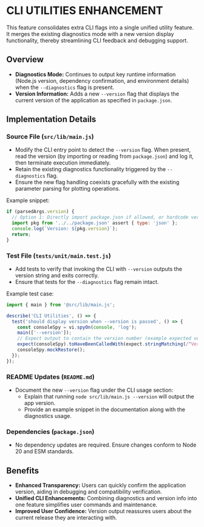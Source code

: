 # CLI UTILITIES ENHANCEMENT

This feature consolidates extra CLI flags into a single unified utility feature. It merges the existing diagnostics mode with a new version display functionality, thereby streamlining CLI feedback and debugging support.

## Overview

- **Diagnostics Mode:** Continues to output key runtime information (Node.js version, dependency confirmation, and environment details) when the `--diagnostics` flag is present.
- **Version Information:** Adds a new `--version` flag that displays the current version of the application as specified in `package.json`.

## Implementation Details

### Source File (`src/lib/main.js`)

- Modify the CLI entry point to detect the `--version` flag. When present, read the version (by importing or reading from `package.json`) and log it, then terminate execution immediately.
- Retain the existing diagnostics functionality triggered by the `--diagnostics` flag.
- Ensure the new flag handling coexists gracefully with the existing parameter parsing for plotting operations.

Example snippet:
```js
if (parsedArgs.version) {
  // Option 1: Directly import package.json if allowed, or hardcode version string from package.json
  import pkg from '../../package.json' assert { type: 'json' };
  console.log(`Version: ${pkg.version}`);
  return;
}
```

### Test File (`tests/unit/main.test.js`)

- Add tests to verify that invoking the CLI with `--version` outputs the version string and exits correctly.
- Ensure that tests for the `--diagnostics` flag remain intact.

Example test case:
```js
import { main } from '@src/lib/main.js';

describe('CLI Utilities', () => {
  test('should display version when --version is passed', () => {
    const consoleSpy = vi.spyOn(console, 'log');
    main(['--version']);
    // Expect output to contain the version number (example expected version can be adapted based on package.json)
    expect(consoleSpy).toHaveBeenCalledWith(expect.stringMatching(/^Version: \d+\.\d+\.\d+/));
    consoleSpy.mockRestore();
  });
});
```

### README Updates (`README.md`)

- Document the new `--version` flag under the CLI usage section:
  - Explain that running `node src/lib/main.js --version` will output the app version.
  - Provide an example snippet in the documentation along with the diagnostics usage.

### Dependencies (`package.json`)

- No dependency updates are required. Ensure changes conform to Node 20 and ESM standards.

## Benefits

- **Enhanced Transparency:** Users can quickly confirm the application version, aiding in debugging and compatibility verification.
- **Unified CLI Enhancements:** Combining diagnostics and version info into one feature simplifies user commands and maintenance.
- **Improved User Confidence:** Version output reassures users about the current release they are interacting with.
